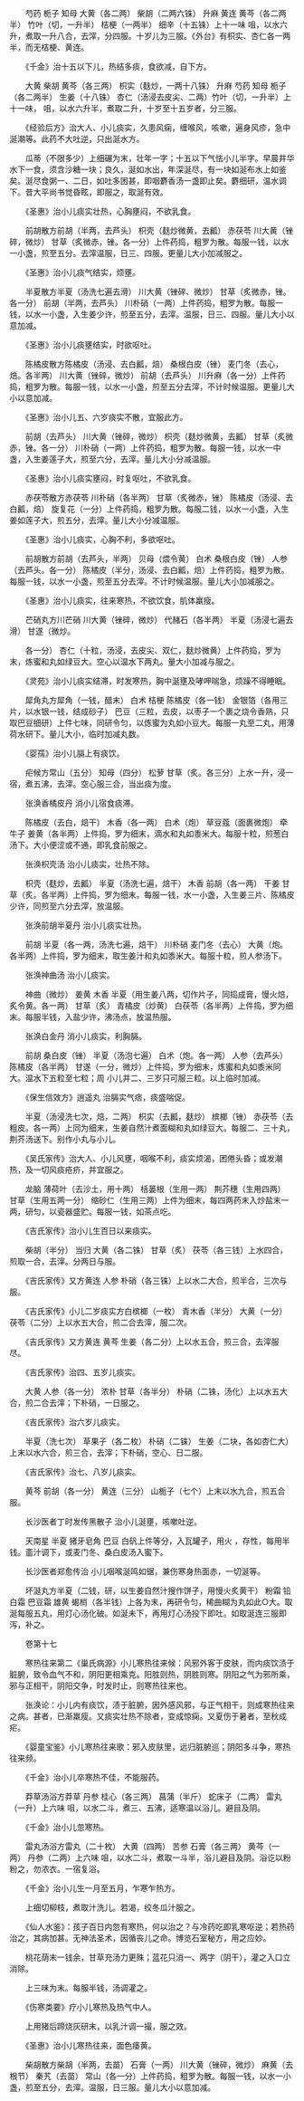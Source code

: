 <!-- { "loadSidebar": true } -->
　　芍药 栀子 知母 大黄（各二两） 柴胡（二两六铢） 升麻 黄连 黄芩（各二两半） 竹叶（切，一升半） 桔梗（一两半） 细辛（十五铢）上十一味 咀，以水六升，煮取一升八合，去滓，分四服。十岁儿为三服。《外台》有枳实、杏仁各一两半，而无桔梗、黄连。

　　《千金》治十五以下儿，热结多痰，食欲减，自下方。

　　大黄 柴胡 黄芩（各三两） 枳实（麸炒，一两十八铢） 升麻 芍药 知母 栀子（各二两半） 生姜（十八铢） 杏仁（汤浸去皮尖、二两）竹叶（切，一升半）上十一味， 咀，以水六升半，煮取二升，十岁至十五岁者，分三服。

　　《经验后方》治大人、小儿痰实，久患风痫，缠喉风，咳嗽，遍身风疹，急中涎潮等。此药不大吐逆，只出涎水方。

　　瓜蒂（不限多少）上细碾为末，壮年一字；十五以下气怯小儿半字。早晨井华水下一食，须含沙糖一块；良久，涎如水出，年深涎尽，有一块如涎布水上如鉴矣。涎尽食粥一、二日，如吐多困甚，即咽麝香汤一盏即止矣。麝细研，温水调下。昔大平尚书觉昏眩，即服之，取涎有效。

　　《圣惠》治小儿痰实壮热，心胸壅闷，不欲乳食。

　　前胡散方前胡（半两，去芦头） 枳壳（麸炒微黄，去瓤） 赤茯苓 川大黄（锉碎，微炒） 甘草（炙微赤，锉。各一分）上件药捣，粗罗为散。每服一钱，以水一小盏，煎至五分。去滓温服，日三、四服。更量儿大小加减服之。

　　《圣惠》治小儿痰气结实，烦壅。

　　半夏散方半夏（汤洗七遍去滑） 川大黄（锉碎、微炒） 甘草（炙微赤，锉。各一分） 前胡（半两，去芦头） 川朴硝（一两）上件药捣，粗罗为散。每服一钱，以水一小盏，入生姜少许，煎至五分，去滓。温服，日三、四服。量儿大小以意加减。

　　《圣惠》治小儿痰壅结实，时欲呕吐。

　　陈橘皮散方陈橘皮（汤浸、去白瓤，焙） 桑根白皮（锉） 麦门冬（去心，焙。各半两） 川大黄（锉碎，微炒） 前胡（去芦头） 川升麻（各一分）上件药捣，粗罗为散。每服一钱，以水一小盏，煎至五分去滓，不计时候温服。更量儿大小以意加减。

　　《圣惠》治小儿五、六岁痰实不散，宜服此方。

　　前胡（去芦头） 川大黄（锉碎，微炒） 枳壳（麸炒微黄，去瓤） 甘草（炙微赤，锉。各一分） 川朴硝（一两）上件药捣，粗罗为散。每服一钱，以水一中盏，入生姜莲子大，煎至六分，去滓。量儿大小分减温服。

　　《圣惠》治小儿痰实壅闷，时复呕吐，不欲乳食。

　　赤茯苓散方赤茯苓 川朴硝（各半两） 甘草（炙微赤，锉） 陈橘皮（汤浸、去白瓤，焙） 旋复花（一分）上件药捣，粗罗为散。每服二钱，以水一小盏，入生姜如莲子大，煎五分，去滓。量儿大小分减温服。

　　《圣惠》治小儿痰实，心胸不利，多欲呕吐。

　　前胡散方前胡（去芦头，半两） 贝母（煨令黄） 白术 桑根白皮（锉） 人参（去芦头。各一分） 陈橘皮（半分，汤浸、去白瓤，焙）上件药捣，粗罗为散。每服一钱，以水一小盏，煎至五分去滓。不计时候温服。量儿大小加减服之。

　　《圣惠》治小儿痰实，往来寒热，不欲饮食，肌体羸瘦。

　　芒硝丸方川芒硝 川大黄（锉碎，微炒） 代赭石（各半两） 半夏（汤浸七遍去滑） 甘遂（微炒。

　　各一分） 杏仁（十粒，汤浸，去皮尖、双仁，麸炒微黄）上件药捣，罗为末，炼蜜和丸如绿豆大。空心以温水下两丸。量大小加减与服之。

　　《灵苑》治小儿痰实结滞，时发寒热，胸中涎壅及哮呷喘急，烦躁不得睡眠。

　　犀角丸方犀角（一钱，醋末） 白术 桔梗 陈橘皮（各一钱） 金银箔（各用三片，以水银一钱，结成砂子） 巴豆（三粒，去皮，以枣子一个裹之烧令香熟，只取巴豆细研）上件七味，同研令匀，以炼蜜为丸如小豆大。每服一丸至二丸，用薄荷水研下。量儿大小，临时加减丸数。

　　《婴孺》治小儿膈上有痰饮。

　　疟候方常山（五分） 知母（四分） 松萝 甘草（炙。各三分）上水一升，浸一宿，煮五沸，去滓。空心服三合，当出痰为度。

　　张涣香橘皮丹 消小儿宿食痰滞。

　　陈橘皮（去白，焙干） 木香（各一两） 白术（炮） 草豆蔻（面裹微炮） 牵牛子 姜黄（各半两）上件捣，罗为细末，滴水和丸如黍米大。每服十粒，煎葱白汤下。大小便涩或不通，即乳食前服之。

　　张涣枳壳汤 治小儿痰实，壮热不除。

　　枳壳（麸炒，去瓤） 半夏（汤洗七遍，焙干） 木香 前胡（各一两） 干姜 甘草（炙。各半两）上件捣，罗为细末。每服一钱，水一小盏，入生姜三片、陈橘皮少许，同煎至六分去滓，放温服。

　　张涣前胡半夏丹 治小儿痰实壮热。

　　前胡 半夏（各一两，汤洗七遍，焙干） 川朴硝 麦门冬（去心） 大黄（炮。各半两）上件捣，罗为细末，取生姜汁和丸如黍米大。每服十粒，煎人参汤下。

　　张涣神曲汤 治小儿痰实。

　　神曲（微炒） 姜黄 木香 半夏（用生姜八两，切作片子，同捣成膏，慢火焙，炙令黄。各一两） 甘草（炙） 青橘皮（炒黄） 白茯苓（各半两）上件捣，罗为细末。每服半钱，入盐少许，沸汤点，放温热服。

　　张涣白金丹 消小儿痰实，利胸膈。

　　前胡 桑白皮（锉） 半夏（汤泡七遍） 白术（炮。各一两） 人参（去芦头） 陈橘皮（各半两） 甘遂（一分，微炒）上件捣，罗为细末，炼蜜和丸如黍米同大。温水下五粒至七粒；周 小儿并二、三岁只可服三粒。以上临时加减。

　　《保生信效方》逍遥丸 治膈实气痞，痰盛喘促。

　　半夏（汤浸洗七次，焙，二两） 枳实（去瓤，麸炒） 槟榔（锉） 赤茯苓（去粗皮。各一两）上同为细末，生姜自然汁煮面糊和丸如绿豆大。每服二、三十丸，荆芥汤送下。别作小丸与小儿。

　　《吴氏家传》治大人、小儿风壅，咽喉不利，痰实烦渴，困倦头昏；或发潮热，及一切风痰疮疥，并宜服之。

　　龙脑 薄荷叶（去沙土，用十两） 栝蒌根（生用一两） 荆芥穗（生用四两） 甘草（生用五两一分） 缩砂仁（生用三两）上件为细末，每四两药末入炒盐末一两，研匀，以瓷器盛贮。每服一钱，如茶点吃。

　　《吉氏家传》治小儿生百日以来痰实。

　　柴胡（半分） 当归 大黄（各二铢） 甘草（炙） 茯苓（各三钱）上水四合，煎取一合，去滓。分两日与服。

　　《吉氏家传》又方黄连 人参 朴硝（各三铢）上以水二大合，煎半合，三次与服。

　　《吉氏家传》小儿二岁痰实方白槟榔（一枚） 青木香（半分） 大黄（一分） 茯苓（二分）上以水五大合，煎二合去滓，服二次。

　　《吉氏家传》又方黄连 黄芩 生姜（各二分）上以水五合，煎三合，去滓服尽。

　　《吉氏家传》治四、五岁儿痰实。

　　大黄 人参（各一分） 浓朴 甘草（各半分） 朴硝（二铢，汤化）上以水五大合，煎二合去滓；下朴硝，一日服之。

　　《吉氏家传》治六岁儿痰实。

　　半夏（洗七次） 草果子（各二枚） 朴硝（二铢） 生姜（二块，各如杏仁大）上末以水六合，煎三合，去滓；下朴硝，空心、日二服。

　　《吉氏家传》治七、八岁儿痰实。

　　黄芩 前胡（各一分） 黄连（三分） 山栀子（七个）上末以水九合，煎五合服。

　　长沙医者丁时发传黑散子 治小儿涎壅，咳嗽吐逆。

　　天南星 半夏 猪牙皂角 巴豆 白矾上件等分，入瓦罐子，用火 ，存性，每用半钱。齑汁调下，或麦门冬、桑白皮汤入蜜下。

　　长沙医者郑愈传治 小儿咽喉涎鸣如锯，兼伤寒身热面赤，一切涎等。

　　坏涎丸方半夏（二钱，研，以生姜自然汁搜作饼子，用慢火炙黄干） 粉霜 铅白霜 巴豆霜 雄黄 蝎梢（各半钱）上各为末，再研令匀，稀曲糊为丸如此○大。取涎每服五丸，用灯心汤化破。如涎未下，再用灯心汤投下即吐。如取涎连三服即泻，补之。

　　卷第十七

　　寒热往来第二《巢氏病源》小儿寒热往来候：风邪外客于皮肤，而内痰饮渍于脏腑，致令血气不和，阴阳更相乘克。阳胜则热，阴胜则寒。阴阳之气为邪所乘，邪与正相干，阴阳交争，时发时止，则寒热往来也。

　　张涣论：小儿内有痰饮，渍于脏腑，因外感风邪，与正气相干，则成寒热往来之病。甚者，已渐羸瘦。又痰实壮热不除者，变成惊痫。又夏伤于暑者，至秋成疟。

　　《婴童宝鉴》小儿寒热往来歌：邪入皮肤里，远归脏腑巡；阴阳多斗争，寒热往来频。

　　《千金》治小儿卒寒热不佳，不能服药。

　　莽草汤浴方莽草 丹参 桂心（各三两） 菖蒲（半斤） 蛇床子（二两） 雷丸（一升）上六味 咀，以水二斗，煮三、五沸，适寒温以浴儿。避目及阴。

　　《千金》治小儿忽寒热。

　　雷丸汤浴方雷丸（二十枚） 大黄（四两） 苦参 石膏（各三两） 黄芩（一两） 丹参（二两）上六味 咀，以水二斗，煮取一斗半，浴儿避目及阴。浴讫以粉粉之，勿浓衣。一宿复浴。

　　《千金》治小儿生一月至五月，乍寒乍热方。

　　上细切柳枝，煮取汁洗儿。若渴，绞冬瓜汁服之。

　　《仙人水鉴》：孩子百日内忽有寒热，何以治之？与冷药吃即乳寒呕逆；若热药治之，其病加甚。无神法圣术，因循丧儿之命。博览石室秘方，用之应妙。

　　桃花荫末一钱余，甘草充汤力更殊；蓝花只消一、两字（阴干），灌之入口立消除。

　　上三味为末。每服半钱，汤调灌之。

　　《伤寒类要》疗小儿寒热及热气中人。

　　上用猪后蹄烧灰研末，以乳汁调一撮，服之效。

　　《圣惠》治小儿寒热往来，面色痿黄。

　　柴胡散方柴胡（半两，去苗） 石膏（一两） 川大黄（锉碎，微炒） 麻黄（去根节） 秦艽（去苗） 常山（各一分）上件药捣，粗罗为散。每服一钱，以水一小盏，煎至五分，去滓。温服，日三服。量儿大小以意加减。

